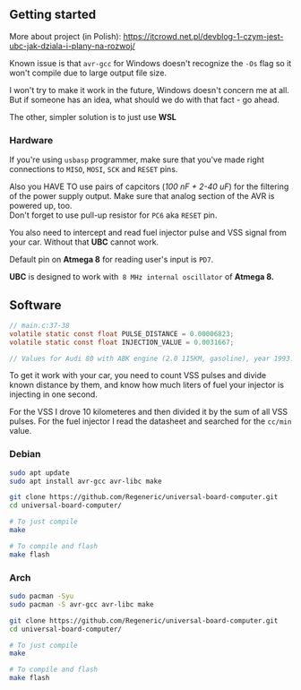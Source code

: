 ## Getting started
More about project (in Polish): https://itcrowd.net.pl/devblog-1-czym-jest-ubc-jak-dziala-i-plany-na-rozwoj/

Known issue is that `avr-gcc` for Windows doesn't recognize the `-Os` flag so it won't compile due to large output file size. 

I won't try to make it work in the future, Windows doesn't concern me at all. But if someone has an idea, what should we do with that fact - go ahead.

The other, simpler solution is to just use **WSL**

### Hardware
If you're using `usbasp` programmer, make sure that you've made right connections to `MISO`, `MOSI`, `SCK` and `RESET` pins.

Also you HAVE TO use pairs of capcitors (*100 nF + 2-40 uF*) for the filtering of the power supply output. Make sure that analog section of the AVR is powered up, too.  
Don't forget to use pull-up resistor for `PC6` aka `RESET` pin.

You also need to intercept and read fuel injector pulse and VSS signal from your car. Without that **UBC** cannot work.

Default pin on **Atmega 8** for reading user's input is `PD7`. 

**UBC** is designed to work with` 8 MHz internal oscillator` of **Atmega 8.**

## Software
```c
// main.c:37-38
volatile static const float PULSE_DISTANCE = 0.00006823;
volatile static const float INJECTION_VALUE = 0.0031667;

// Values for Audi 80 with ABK engine (2.0 115KM, gasoline), year 1993.
```

To get it work with your car, you need to count VSS pulses and divide known distance by them, and know how much liters of fuel your injector is injecting in one second.  

For the VSS I drove 10 kilometeres and then divided it by the sum of all VSS pulses.
For the fuel injector I read the datasheet and searched for the `cc/min` value.

### Debian
```bash
sudo apt update
sudo apt install avr-gcc avr-libc make

git clone https://github.com/Regeneric/universal-board-computer.git
cd universal-board-computer/

# To just compile
make

# To compile and flash
make flash
```

### Arch
```bash
sudo pacman -Syu
sudo pacman -S avr-gcc avr-libc make

git clone https://github.com/Regeneric/universal-board-computer.git
cd universal-board-computer/

# To just compile
make

# To compile and flash
make flash
```
